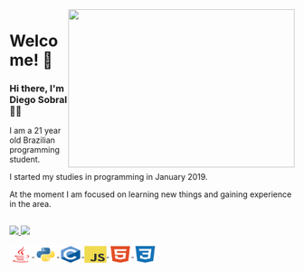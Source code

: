<img align="right" width="400" height="280" src=https://i.pinimg.com/originals/f3/05/b5/f305b5a3b918052d0013b6fa98877dfc.gif>

# Welcome! :pushpin:	

### Hi there, I'm Diego Sobral 👩‍💻

 I am a 21 year old Brazilian programming student.

 I started my studies in programming in January 2019.

 At the moment I am focused on learning new things and gaining experience in the area.
 
 ##
 
 <div>
  <a href="https://github.com/DiegoSobral">
  <img height="180em" src="https://github-readme-stats.vercel.app/api?username=DiegoSobral&show_icons=true&theme=tokyonight&include_all_commits=true&count_private=true"/>
  <img height="120em" src="https://github-readme-stats.vercel.app/api/top-langs/?username=DiegoSobral&layout=compact&langs_count=7&theme=tokyonight"/>
</div> 
 <div style="display: inline_block"><br>
  <img align="center" height="30" width="40" src="https://github.com/devicons/devicon/blob/master/icons/java/java-plain.svg">
  <img align="center" height="30" width="40" src="https://github.com/devicons/devicon/blob/master/icons/python/python-original.svg">
  <img align="center" height="30" width="40" src="https://github.com/devicons/devicon/blob/master/icons/c/c-original.svg">
  <img align="center" height="30" width="40" src="https://github.com/devicons/devicon/blob/master/icons/javascript/javascript-original.svg">
  <img align="center" height="30" width="40" src="https://github.com/devicons/devicon/blob/master/icons/html5/html5-plain.svg">
  <img align="center" height="30" width="40" src="https://github.com/devicons/devicon/blob/master/icons/css3/css3-plain.svg">
</div>

